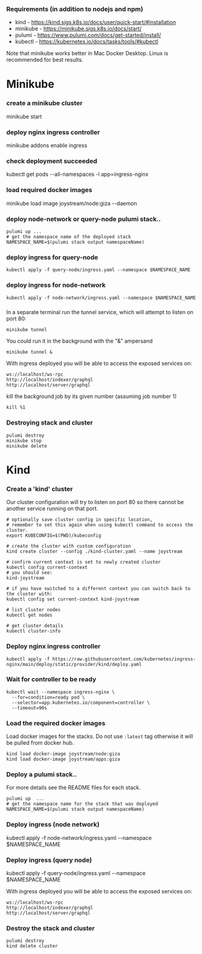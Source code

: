 ### Requirements (in addition to nodejs and npm)
- kind     - https://kind.sigs.k8s.io/docs/user/quick-start/#installation
- minikube - https://minikube.sigs.k8s.io/docs/start/
- pulumi   - https://www.pulumi.com/docs/get-started/install/
- kubectl  - https://kubernetes.io/docs/tasks/tools/#kubectl 

Note that minikube works better in Mac Docker Desktop. Linux is recommended for best results.

# Minikube

### create a minikube cluster
minikube start

### deploy nginx ingress controller
minikube addons enable ingress

### check deployment succeeded
kubectl get pods --all-namespaces -l app=ingress-nginx

### load required docker images
minikube load image joystream/node:giza --daemon 

### deploy node-network or query-node pulumi stack..
```
pulumi up ...
# get the namespace name of the deployed stack
NAMESPACE_NAME=$(pulumi stack output namespaceName)
```

### deploy ingress for query-node

```
kubectl apply -f query-node/ingress.yaml --namespace $NAMESPACE_NAME
```

### deploy ingress for node-network

```
kubectl apply -f node-network/ingress.yaml --namespace $NAMESPACE_NAME
```

### 
In a separate terminal run the tunnel service, which will attempt to listen on port 80:

```
minikube tunnel
```

You could run it in the background with the "&" ampersand

```
minikube tunnel &
```

With ingress deployed you will be able to access the exposed services on:

```
ws://localhost/ws-rpc
http://localhost/indexer/graphql
http://localhost/server/graphql
```

kill the background job by its given number (assuming job number 1)

```
kill %1
```

### Destroying stack and cluster

```
pulumi destroy
minikube stop
minikube delete
```

# Kind

### Create a 'kind' cluster
Our cluster configuration will try to listen on port 80 so there cannot be another service running on that port.

```
# optionally save cluster config in specific location,
# remember to set this again when using kubectl command to access the cluster.
export KUBECONFIG=$(PWD)/kubeconfig

# create the cluster with custom configuration
kind create cluster --config ./kind-cluster.yaml --name joystream
```

```
# confirm current context is set to newly created cluster
kubectl config current-context
# you should see:
kind-joystream

# if you have switched to a different context you can switch back to the cluster with:
kubectl config set current-context kind-joystream

# list cluster nodes
kubectl get nodes

# get cluster details
kubectl cluster-info
```

### Deploy nginx ingress controller

```
kubectl apply -f https://raw.githubusercontent.com/kubernetes/ingress-nginx/main/deploy/static/provider/kind/deploy.yaml
```

### Wait for controller to be ready

```
kubectl wait --namespace ingress-nginx \
  --for=condition=ready pod \
  --selector=app.kubernetes.io/component=controller \
  --timeout=90s
```

### Load the required docker images
Load docker images for the stacks. Do not use `:latest` tag otherwise it will be pulled from docker hub.

```
kind load docker-image joystream/node:giza 
kind load docker-image joystream/apps:giza
```

### Deploy a pulumi stack..
For more details see the README files for each stack.
```
pulumi up  ...
# get the namespace name for the stack that was deployed
NAMESPACE_NAME=$(pulumi stack output namespaceName)
```

### Deploy ingress (node network)
kubectl apply -f node-network/ingress.yaml --namespace $NAMESPACE_NAME

### Deploy ingress (query node)
kubectl apply -f query-node/ingress.yaml --namespace $NAMESPACE_NAME

With ingress deployed you will be able to access the exposed services on:

```
ws://localhost/ws-rpc
http://localhost/indexer/graphql
http://localhost/server/graphql
```

### Destroy the stack and cluster

```
pulumi destroy
kind delete cluster
```